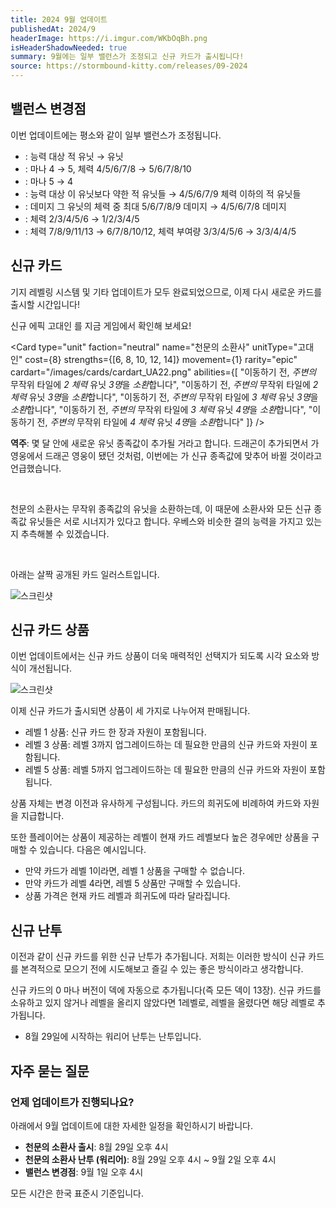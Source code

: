 ```yaml
---
title: 2024 9월 업데이트
publishedAt: 2024/9
headerImage: https://i.imgur.com/WKbOqBh.png
isHeaderShadowNeeded: true
summary: 9월에는 일부 밸런스가 조정되고 신규 카드가 출시됩니다!
source: https://stormbound-kitty.com/releases/09-2024
---
```


<script>
    import BadgedHeader from "$components/BadgedHeader.svelte";
    import Old from "$components/Old.svelte";
    import New from "$components/New.svelte";
    import ImageBlock from "$components/ImageBlock.svelte";
    import FlexibleList from "$components/FlexibleList.svelte";
    import Icon from "$components/Icon.svelte";
    import Card from "$components/Card.svelte";
    import CardLink from "$components/CardLink.svelte";
    import Comment from "$components/Comment.svelte";
    import DiscountedBrawl from "$components/DiscountedBrawl.md";
    import Table from "$components/Table.svelte";
</script>

## 밸런스 변경점
이번 업데이트에는 평소와 같이 일부 밸런스가 조정됩니다.

  - <CardLink target="냉정한 보호자" />: 능력 대상 <Old>적 유닛</Old> → <New type="adjust">유닛</New>
  - <CardLink target="귀중한 우두머리" />: 마나 <Old>4</Old> → <New type="nerf">5</New>, 체력 <Old>4/5/6/7/8</Old> → <New type="buff">5/6/7/8/10</New>
  - <CardLink target="천둥소리" />: 마나 <Old>5</Old> → <New type="buff">4</New>
  - <CardLink target="폭신폭신 배드복서" />: 능력 대상 <Old>이 유닛보다 약한 적 유닛들</Old> → <New type="buff">4/5/6/7/9 체력 이하의 적 유닛들</New>
  - <CardLink target="감미로운 자매" />: 데미지 <Old>그 유닛의 체력 중 최대 5/6/7/8/9 데미지</Old> → <New type="buff">4/5/6/7/8 데미지</New>
  - <CardLink target="믿음직한 양치기" />: 체력 <Old>2/3/4/5/6</Old> → <New type="nerf">1/2/3/4/5</New>
  - <CardLink target="망치 올프" />: 체력 <Old>7/8/9/11/13</Old> → <New type="nerf">6/7/8/10/12</New>, 체력 부여량 <Old>3/3/4/5/6</Old> → 3/3/4/<New type="nerf">4/5</New>

## 신규 카드
기지 레벨링 시스템 및 기타 업데이트가 모두 완료되었으므로, 이제 다시 새로운 카드를 출시할 시간입니다!

신규 에픽 고대인 <CardLink target="천문의 소환사" />를 지금 게임에서 확인해 보세요!

<Card type="unit" faction="neutral" name="천문의 소환사" unitType="고대인" cost={8} strengths={[6, 8, 10, 12, 14]} movement={1} rarity="epic" cardart="/images/cards/cardart_UA22.png" abilities={[
    "이동하기 전, *주변의* 무작위 타일에 *2 체력* 유닛 *3명*을 *소환*합니다",
    "이동하기 전, *주변의* 무작위 타일에 *2 체력* 유닛 *3명*을 *소환*합니다",
    "이동하기 전, *주변의* 무작위 타일에 *3 체력* 유닛 *3명*을 *소환*합니다",
    "이동하기 전, *주변의* 무작위 타일에 *3 체력* 유닛 *4명*을 *소환*합니다",
    "이동하기 전, *주변의* 무작위 타일에 *4 체력* 유닛 *4명*을 *소환*합니다"
]} />

<Comment>

**역주**: 몇 달 안에 새로운 유닛 종족값이 추가될 거라고 합니다. 드래곤이 추가되면서 <CardLink target="복수심에 불타는 테고르" />가 영웅에서 드래곤 영웅이 됐던 것처럼, 이번에는 <CardLink target="사냥꾼 우베스" />가 신규 종족값에 맞추어 바뀔 것이라고 언급했습니다.

<br>

천문의 소환사는 무작위 종족값의 유닛을 소환하는데, 이 때문에 소환사와 모든 신규 종족값 유닛들은 서로 시너지가 있다고 합니다. 우베스와 비슷한 결의 능력을 가지고 있는지 추측해볼 수 있겠습니다.

<br>

아래는 살짝 공개된 카드 일러스트입니다.

<FlexibleList allowOverflow>
    <img alt="스크린샷" src="https://i.imgur.com/KUxxEbO.png#screenshot" />
</FlexibleList>

</Comment>

## 신규 카드 상품
이번 업데이트에서는 신규 카드 상품이 더욱 매력적인 선택지가 되도록 시각 요소와 방식이 개선됩니다.

<FlexibleList allowOverflow>
    <img alt="스크린샷" src="https://cdn.sanity.io/images/5hlpazgd/production/b587437fec3b9012230552bddbf7e4352835b9bd-792x1176.png#landscape" />
</FlexibleList>

이제 신규 카드가 출시되면 상품이 세 가지로 나누어져 판매됩니다.
  - 레벨 1 상품: 신규 카드 한 장과 자원이 포함됩니다.
  - 레벨 3 상품: 레벨 3까지 업그레이드하는 데 필요한 만큼의 신규 카드와 자원이 포함됩니다.
  - 레벨 5 상품: 레벨 5까지 업그레이드하는 데 필요한 만큼의 신규 카드와 자원이 포함됩니다.

상품 자체는 변경 이전과 유사하게 구성됩니다. 카드의 희귀도에 비례하여 카드와 자원을 지급합니다.

또한 플레이어는 상품이 제공하는 레벨이 현재 카드 레벨보다 높은 경우에만 상품을 구매할 수 있습니다. 다음은 예시입니다.
  - 만약 카드가 레벨 1이라면, 레벨 1 상품을 구매할 수 없습니다.
  - 만약 카드가 레벨 4라면, 레벨 5 상품만 구매할 수 있습니다.
  - 상품 가격은 현재 카드 레벨과 희귀도에 따라 달라집니다.

## 신규 난투
이전과 같이 신규 카드를 위한 신규 난투가 추가됩니다. 저희는 이러한 방식이 신규 카드를 본격적으로 모으기 전에 시도해보고 즐길 수 있는 좋은 방식이라고 생각합니다.

신규 카드의 0 마나 버전이 덱에 자동으로 추가됩니다(즉 모든 덱이 13장). 신규 카드를 소유하고 있지 않거나 레벨을 올리지 않았다면 1레벨로, 레벨을 올렸다면 해당 레벨로 추가됩니다.

  - 8월 29일에 시작하는 워리어 난투는 <CardLink target="천문의 소환사" /> 난투입니다.

## 자주 묻는 질문
### 언제 업데이트가 진행되나요?
아래에서 9월 업데이트에 대한 자세한 일정을 확인하시기 바랍니다.

  - **천문의 소환사 출시**: 8월 29일 오후 4시
  - **천문의 소환사 난투 (워리어)**: 8월 29일 오후 4시 ~ 9월 2일 오후 4시
  - **밸런스 변경점**: 9월 1일 오후 4시

모든 시간은 한국 표준시 기준입니다.